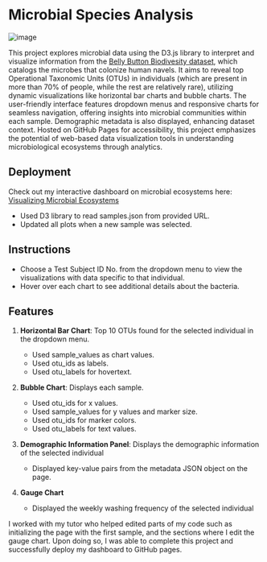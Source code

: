 # Microbial Species Analysis

![image](https://github.com/paoloarciaga/belly-button-challenge/assets/60936744/3a2472f7-78de-487d-91fd-405e8fa167d2)

This project explores microbial data using the D3.js library to interpret and visualize information from the [Belly Button Biodivesity dataset](https://robdunnlab.com/projects/belly-button-biodiversity/), which catalogs the microbes that colonize human navels. It aims to reveal top Operational Taxonomic Units (OTUs) in individuals (which are present in more than 70% of people, while the rest are relatively rare), utilizing dynamic visualizations like horizontal bar charts and bubble charts. The user-friendly interface features dropdown menus and responsive charts for seamless navigation, offering insights into microbial communities within each sample. Demographic metadata is also displayed, enhancing dataset context. Hosted on GitHub Pages for accessibility, this project emphasizes the potential of web-based data visualization tools in understanding microbiological ecosystems through analytics. 

## Deployment
Check out my interactive dashboard on microbial ecosystems here: [Visualizing Microbial Ecosystems](https://paoloarciaga.github.io/belly-button-challenge/)

- Used D3 library to read samples.json from provided URL. 
- Updated all plots when a new sample was selected.

## Instructions 
- Choose a Test Subject ID No. from the dropdown menu to view the visualizations with data specific to that individual.
- Hover over each chart to see additional details about the bacteria. 

## Features 

1. **Horizontal Bar Chart**: Top 10 OTUs found for the selected individual in the dropdown menu.
    - Used sample_values as chart values.
    - Used otu_ids as labels.
    - Used otu_labels for hovertext.

2. **Bubble Chart**: Displays each sample.
    - Used otu_ids for x values.
    - Used sample_values for y values and marker size.
    - Used otu_ids for marker colors.
    - Used otu_labels for text values.

3. **Demographic Information Panel**: Displays the demographic information of the selected individual
    - Displayed key-value pairs from the metadata JSON object on the page.

4. **Gauge Chart**
    - Displayed the weekly washing frequency of the selected individual

I worked with my tutor who helped edited parts of my code such as initializing the page with the first sample, and the sections where I edit the gauge chart. Upon doing so, I was able to complete this project and successfully deploy my dashboard to GitHub pages. 

